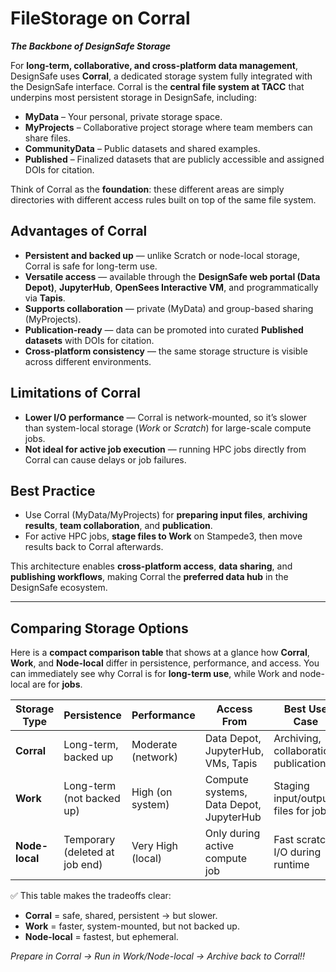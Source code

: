 # FileStorage on Corral
***The Backbone of DesignSafe Storage***

For **long-term, collaborative, and cross-platform data management**, DesignSafe uses **Corral**, a dedicated storage system fully integrated with the DesignSafe interface. Corral is the **central file system at TACC** that underpins most persistent storage in DesignSafe, including:

* **MyData** – Your personal, private storage space.
* **MyProjects** – Collaborative project storage where team members can share files.
* **CommunityData** – Public datasets and shared examples.
* **Published** – Finalized datasets that are publicly accessible and assigned DOIs for citation.

Think of Corral as the **foundation**: these different areas are simply directories with different access rules built on top of the same file system.

## Advantages of Corral

* **Persistent and backed up** — unlike Scratch or node-local storage, Corral is safe for long-term use.
* **Versatile access** — available through the **DesignSafe web portal (Data Depot)**, **JupyterHub**, **OpenSees Interactive VM**, and programmatically via **Tapis**.
* **Supports collaboration** — private (MyData) and group-based sharing (MyProjects).
* **Publication-ready** — data can be promoted into curated **Published datasets** with DOIs for citation.
* **Cross-platform consistency** — the same storage structure is visible across different environments.

## Limitations of Corral

* **Lower I/O performance** — Corral is network-mounted, so it’s slower than system-local storage (*Work* or *Scratch*) for large-scale compute jobs.
* **Not ideal for active job execution** — running HPC jobs directly from Corral can cause delays or job failures.

## Best Practice

* Use Corral (MyData/MyProjects) for **preparing input files**, **archiving results**, **team collaboration**, and **publication**.
* For active HPC jobs, **stage files to Work** on Stampede3, then move results back to Corral afterwards.

This architecture enables **cross-platform access**, **data sharing**, and **publishing workflows**, making Corral the **preferred data hub** in the DesignSafe ecosystem.


---

## Comparing Storage Options

Here is a **compact comparison table** that shows at a glance how **Corral**, **Work**, and **Node-local** differ in persistence, performance, and access. You can immediately see why Corral is for **long-term use**, while Work and node-local are for **jobs**.

| Storage Type   | Persistence                    | Performance        | Access From                             | Best Use Case                         |
| -------------- | ------------------------------ | ------------------ | --------------------------------------- | ------------------------------------- |
| **Corral**     | Long-term, backed up           | Moderate (network) | Data Depot, JupyterHub, VMs, Tapis      | Archiving, collaboration, publication |
| **Work**       | Long-term (not backed up)      | High (on system)   | Compute systems, Data Depot, JupyterHub | Staging input/output files for jobs   |
| **Node-local** | Temporary (deleted at job end) | Very High (local)  | Only during active compute job          | Fast scratch I/O during runtime       |


✅ This table makes the tradeoffs clear:

* **Corral** = safe, shared, persistent → but slower.
* **Work** = faster, system-mounted, but not backed up.
* **Node-local** = fastest, but ephemeral.

*Prepare in Corral → Run in Work/Node-local → Archive back to Corral!!*

